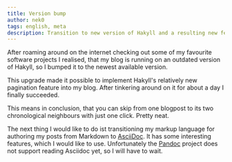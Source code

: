 ```yaml
---
title: Version bump
author: nek0
tags: english, meta
description: Transition to new version of Hakyll and a resulting new feature.
---
```


After roaming around on the internet checking out some of my favourite software projects I realised, that my blog is running on an outdated version of Hakyll, so I bumped it to the newest available version.

This upgrade made it possible to implement Hakyll's relatively new pagination feature into my blog. After tinkering around on it for about a day I finally succeeded.

This means in conclusion, that you can skip from one blogpost to its two chronological neighbours with just one click. Pretty neat.

The next thing I would like to do ist transitioning my markup language for authoring my posts from Markdown to [AsciiDoc][wiki1]. It has some interesting features, which I would like to use. Unfortunately the [Pandoc][wiki2] project does not support reading Asciidoc yet, so I will have to wait.

[wiki1]: http://en.wikipedia.org/wiki/AsciiDoc
[wiki2]: http://en.wikipedia.org/wiki/Pandoc
